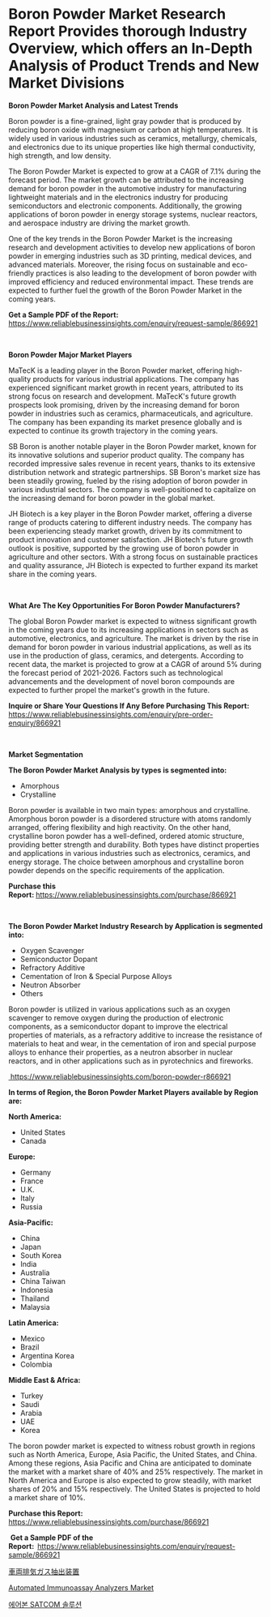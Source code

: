 <p><h1>Boron Powder Market Research Report Provides thorough Industry Overview, which offers an In-Depth Analysis of Product Trends and New Market Divisions</h1></p><p><strong>Boron Powder Market Analysis and Latest Trends</strong></p>
<p><p>Boron powder is a fine-grained, light gray powder that is produced by reducing boron oxide with magnesium or carbon at high temperatures. It is widely used in various industries such as ceramics, metallurgy, chemicals, and electronics due to its unique properties like high thermal conductivity, high strength, and low density.</p><p>The Boron Powder Market is expected to grow at a CAGR of 7.1% during the forecast period. The market growth can be attributed to the increasing demand for boron powder in the automotive industry for manufacturing lightweight materials and in the electronics industry for producing semiconductors and electronic components. Additionally, the growing applications of boron powder in energy storage systems, nuclear reactors, and aerospace industry are driving the market growth.</p><p>One of the key trends in the Boron Powder Market is the increasing research and development activities to develop new applications of boron powder in emerging industries such as 3D printing, medical devices, and advanced materials. Moreover, the rising focus on sustainable and eco-friendly practices is also leading to the development of boron powder with improved efficiency and reduced environmental impact. These trends are expected to further fuel the growth of the Boron Powder Market in the coming years.</p></p>
<p><strong>Get a Sample PDF of the Report:&nbsp;</strong> <a href="https://www.reliablebusinessinsights.com/enquiry/request-sample/866921">https://www.reliablebusinessinsights.com/enquiry/request-sample/866921</a></p>
<p>&nbsp;</p>
<p><strong>Boron Powder Major Market Players</strong></p>
<p><p>MaTecK is a leading player in the Boron Powder market, offering high-quality products for various industrial applications. The company has experienced significant market growth in recent years, attributed to its strong focus on research and development. MaTecK's future growth prospects look promising, driven by the increasing demand for boron powder in industries such as ceramics, pharmaceuticals, and agriculture. The company has been expanding its market presence globally and is expected to continue its growth trajectory in the coming years.</p><p>SB Boron is another notable player in the Boron Powder market, known for its innovative solutions and superior product quality. The company has recorded impressive sales revenue in recent years, thanks to its extensive distribution network and strategic partnerships. SB Boron's market size has been steadily growing, fueled by the rising adoption of boron powder in various industrial sectors. The company is well-positioned to capitalize on the increasing demand for boron powder in the global market.</p><p>JH Biotech is a key player in the Boron Powder market, offering a diverse range of products catering to different industry needs. The company has been experiencing steady market growth, driven by its commitment to product innovation and customer satisfaction. JH Biotech's future growth outlook is positive, supported by the growing use of boron powder in agriculture and other sectors. With a strong focus on sustainable practices and quality assurance, JH Biotech is expected to further expand its market share in the coming years.</p></p>
<p>&nbsp;</p>
<p><strong>What Are The Key Opportunities For Boron Powder Manufacturers?</strong></p>
<p><p>The global Boron Powder market is expected to witness significant growth in the coming years due to its increasing applications in sectors such as automotive, electronics, and agriculture. The market is driven by the rise in demand for boron powder in various industrial applications, as well as its use in the production of glass, ceramics, and detergents. According to recent data, the market is projected to grow at a CAGR of around 5% during the forecast period of 2021-2026. Factors such as technological advancements and the development of novel boron compounds are expected to further propel the market's growth in the future.</p></p>
<p><strong>Inquire or Share Your Questions If Any Before Purchasing This Report:</strong> <a href="https://www.reliablebusinessinsights.com/enquiry/pre-order-enquiry/866921">https://www.reliablebusinessinsights.com/enquiry/pre-order-enquiry/866921</a></p>
<p>&nbsp;</p>
<p><strong>Market Segmentation</strong></p>
<p><strong>The Boron Powder Market Analysis by types is segmented into:</strong></p>
<p><ul><li>Amorphous</li><li>Crystalline</li></ul></p>
<p><p>Boron powder is available in two main types: amorphous and crystalline. Amorphous boron powder is a disordered structure with atoms randomly arranged, offering flexibility and high reactivity. On the other hand, crystalline boron powder has a well-defined, ordered atomic structure, providing better strength and durability. Both types have distinct properties and applications in various industries such as electronics, ceramics, and energy storage. The choice between amorphous and crystalline boron powder depends on the specific requirements of the application.</p></p>
<p><strong>Purchase this Report:&nbsp;</strong><a href="https://www.reliablebusinessinsights.com/purchase/866921">https://www.reliablebusinessinsights.com/purchase/866921</a></p>
<p>&nbsp;</p>
<p><strong>The Boron Powder Market Industry Research by Application is segmented into:</strong></p>
<p><ul><li>Oxygen Scavenger</li><li>Semiconductor Dopant</li><li>Refractory Additive</li><li>Cementation of Iron & Special Purpose Alloys</li><li>Neutron Absorber</li><li>Others</li></ul></p>
<p><p>Boron powder is utilized in various applications such as an oxygen scavenger to remove oxygen during the production of electronic components, as a semiconductor dopant to improve the electrical properties of materials, as a refractory additive to increase the resistance of materials to heat and wear, in the cementation of iron and special purpose alloys to enhance their properties, as a neutron absorber in nuclear reactors, and in other applications such as in pyrotechnics and fireworks.</p></p>
<p><a href="https://www.reliablebusinessinsights.com/boron-powder-r866921">&nbsp;https://www.reliablebusinessinsights.com/boron-powder-r866921</a></p>
<p><strong>In terms of Region, the Boron Powder Market Players available by Region are:</strong></p>
<p>
    <p> <strong> North America: </strong>
        <ul>
            <li>United States</li>
            <li>Canada</li>
        </ul>
        </p> 
    <p> <strong> Europe: </strong>
        <ul>
            <li>Germany</li>
            <li>France</li>
            <li>U.K.</li>
            <li>Italy</li>
            <li>Russia</li>
        </ul>
        </p> 
    <p> <strong> Asia-Pacific: </strong>
        <ul>
            <li>China</li>
            <li>Japan</li>
            <li>South Korea</li>
            <li>India</li>
            <li>Australia</li>
            <li>China Taiwan</li>
            <li>Indonesia</li>
            <li>Thailand</li>
            <li>Malaysia</li>
        </ul>
        </p> 
    <p> <strong> Latin America: </strong>
        <ul>
            <li>Mexico</li>
            <li>Brazil</li>
            <li>Argentina Korea</li>
            <li>Colombia</li>
        </ul>
        </p> 
    <p> <strong> Middle East & Africa: </strong>
        <ul>
            <li>Turkey</li>
            <li>Saudi</li>
            <li>Arabia</li>
            <li>UAE</li>
            <li>Korea</li>
        </ul>
    </p>
    </p>
<p><p>The boron powder market is expected to witness robust growth in regions such as North America, Europe, Asia Pacific, the United States, and China. Among these regions, Asia Pacific and China are anticipated to dominate the market with a market share of 40% and 25% respectively. The market in North America and Europe is also expected to grow steadily, with market shares of 20% and 15% respectively. The United States is projected to hold a market share of 10%.</p></p>
<p><strong>Purchase this Report: </strong><a href="https://www.reliablebusinessinsights.com/purchase/866921">https://www.reliablebusinessinsights.com/purchase/866921</a></p>
<p>&nbsp;<strong>Get a Sample PDF of the Report:&nbsp;&nbsp;</strong><a href="https://www.reliablebusinessinsights.com/enquiry/request-sample/866921">https://www.reliablebusinessinsights.com/enquiry/request-sample/866921</a></p>
<p><strong></strong></p>
<p><p><a href="https://github.com/nxboeu02965442/Market-Research-Report-List-3/blob/main/356881590607.md">車両排気ガス抽出装置</a></p><p><a href="https://view.publitas.com/reportprime-1/exploring-automated-immunoassay-analyzers-market-dynamics-global-trends-and-future-growth-prospects-2024-2031-covered-in-149-pages/">Automated Immunoassay Analyzers Market</a></p><p><a href="https://medium.com/@marymorgan1939/%EA%B3%B5%EC%A4%91-%EC%A0%84%EC%86%A1-%EC%9C%84%EC%84%B1-%ED%86%B5%EC%8B%A0-%EC%86%94%EB%A3%A8%EC%85%98-%EC%8B%9C%EC%9E%A5%EC%9D%80-%EC%8B%9C%EC%9E%A5-%EC%A0%90%EC%9C%A0%EC%9C%A8-%EC%8B%9C%EC%9E%A5-%EB%8F%99%ED%96%A5-%EB%B0%8F-%EC%8B%9C%EC%9E%A5-%EC%84%B1%EC%9E%A5%EC%97%90-%EB%8C%80%ED%95%9C-%EC%A0%95%EB%B3%B4%EB%A5%BC-%EC%A0%9C%EA%B3%B5%ED%95%A9%EB%8B%88%EB%8B%A4-998b6dd4fc1e">에어본 SATCOM 솔루션</a></p></p>